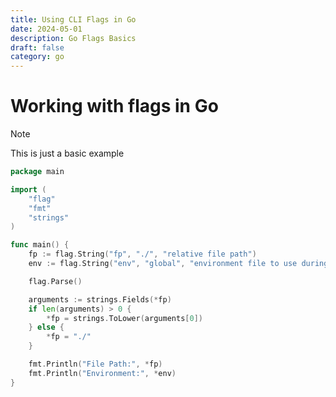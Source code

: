 ```yaml
---
title: Using CLI Flags in Go
date: 2024-05-01
description: Go Flags Basics
draft: false
category: go
---
```


# Working with flags in Go

> [!Note]
> This is just a basic example

```go
package main

import (
	"flag"
	"fmt"
	"strings"
)

func main() {
	fp := flag.String("fp", "./", "relative file path")
	env := flag.String("env", "global", "environment file to use during the call")

	flag.Parse()

	arguments := strings.Fields(*fp)
	if len(arguments) > 0 {
		*fp = strings.ToLower(arguments[0])
	} else {
		*fp = "./"
	}

	fmt.Println("File Path:", *fp)
	fmt.Println("Environment:", *env)
}
```
